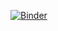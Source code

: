 [![Binder](https://mybinder.org/badge_logo.svg)](https://mybinder.org/v2/gh/juandambra/juandetix/master)
